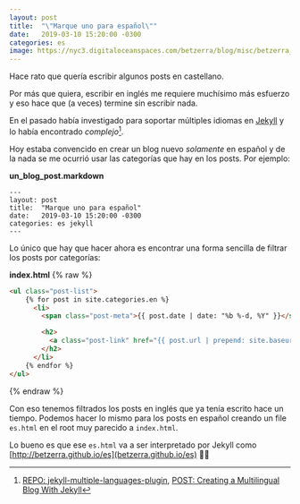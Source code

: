 ```yaml
---
layout: post
title:  "\"Marque uno para español\""
date:   2019-03-10 15:20:00 -0300
categories: es
image: https://nyc3.digitaloceanspaces.com/betzerra/blog/misc/betzerra_post_generic.png
---
```


Hace rato que quería escribir algunos posts en castellano.

Por más que quiera, escribir en inglés me requiere muchísimo más esfuerzo y eso hace que (a veces) termine sin escribir nada.

En el pasado había investigado para soportar múltiples idiomas en [Jekyll](https://github.com/jekyll/jekyll) y lo había encontrado _complejo_[^1].

Hoy estaba convencido en crear un blog nuevo _solamente_ en español y de la nada se me ocurrió usar las categorías que hay en los posts. Por ejemplo:


__un_blog_post.markdown__
```
---
layout: post
title:  "Marque uno para español"
date:   2019-03-10 15:20:00 -0300
categories: es jekyll
---
```

Lo único que hay que hacer ahora es encontrar una forma sencilla de filtrar los posts por categorías:

__index.html__
{% raw %}
```html
<ul class="post-list">
    {% for post in site.categories.en %}
      <li>
        <span class="post-meta">{{ post.date | date: "%b %-d, %Y" }}</span>

        <h2>
          <a class="post-link" href="{{ post.url | prepend: site.baseurl }}">{{ post.title }}</a>
        </h2>
      </li>
    {% endfor %}
</ul>
```
{% endraw %}

Con eso tenemos filtrados los posts en inglés que ya tenía escrito hace un tiempo.
Podemos hacer lo mismo para los posts en español creando un file `es.html` en el root muy parecido a `index.html`.

Lo bueno es que ese `es.html` va a ser interpretado por Jekyll como [http://betzerra.github.io/es](betzerra.github.io/es) 👌🏽

[^1]: [REPO: jekyll-multiple-languages-plugin](https://github.com/Anthony-Gaudino/jekyll-multiple-languages-plugin), [POST: Creating a Multilingual Blog With Jekyll](https://forestry.io/blog/creating-a-multilingual-blog-with-jekyll/)
